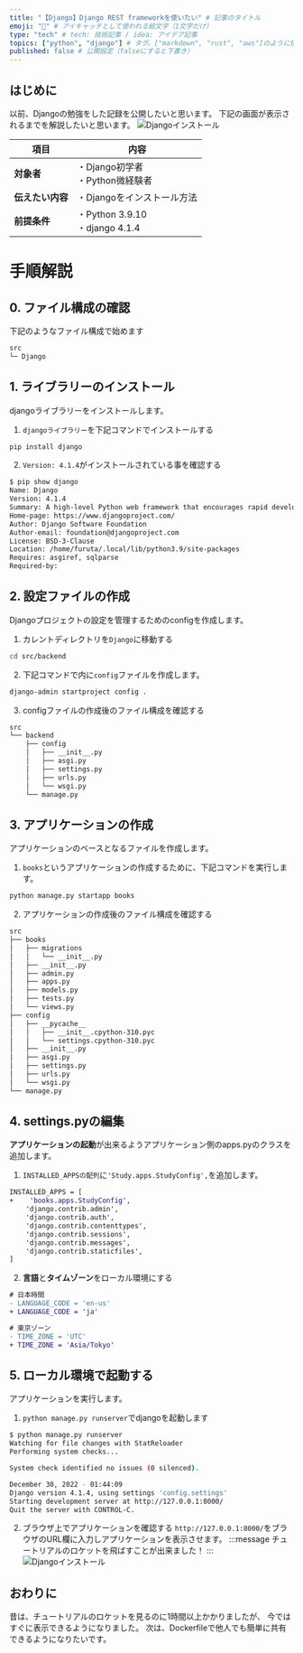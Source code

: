 ```yaml
---
title: "【Django】Django REST frameworkを使いたい" # 記事のタイトル
emoji: "🚀" # アイキャッチとして使われる絵文字（1文字だけ）
type: "tech" # tech: 技術記事 / idea: アイデア記事
topics: ["python", "django"] # タグ。["markdown", "rust", "aws"]のように指定する
published: false # 公開設定（falseにすると下書き）
---
```

## はじめに
以前、Djangoの勉強をした記録を公開したいと思います。
下記の画面が表示されるまでを解説したいと思います。
![Djangoインストール](/images/django-install.png)


|  項目  | 内容  |
| ---- | ---- |
|  **対象者**  |  ・Django初学者<br>・Python微経験者  |
|  **伝えたい内容**  |  ・Djangoをインストール方法  |
|  **前提条件**  |  ・Python 3.9.10<br>・django 4.1.4 |

# 手順解説

## 0. ファイル構成の確認
下記のようなファイル構成で始めます
```bash
src
└─ Django
```

## 1. ライブラリーのインストール
djangoライブラリーをインストールします。
1. `djangoライブラリー`を下記コマンドでインストールする
```bash
pip install django
```
2. `Version: 4.1.4`がインストールされている事を確認する
```bash
$ pip show django
Name: Django
Version: 4.1.4
Summary: A high-level Python web framework that encourages rapid development and clean, pragmatic design.
Home-page: https://www.djangoproject.com/
Author: Django Software Foundation
Author-email: foundation@djangoproject.com
License: BSD-3-Clause
Location: /home/furuta/.local/lib/python3.9/site-packages
Requires: asgiref, sqlparse
Required-by: 
```

## 2. 設定ファイルの作成
Djangoプロジェクトの設定を管理するためのconfigを作成します。

1. カレントディレクトリを`Django`に移動する
```bash
cd src/backend
```
2. 下記コマンドで内に`config`ファイルを作成します。
```bash
django-admin startproject config .
```
3. configファイルの作成後のファイル構成を確認する
```bash
src
└── backend
    ├── config
    │   ├── __init__.py
    │   ├── asgi.py
    │   ├── settings.py
    │   ├── urls.py
    │   └── wsgi.py
    └── manage.py
```

## 3. アプリケーションの作成
アプリケーションのベースとなるファイルを作成します。
1. `books`というアプリケーションの作成するために、下記コマンドを実行します。
```bash
python manage.py startapp books
```
2. アプリケーションの作成後のファイル構成を確認する
```bash
src
├── books
│   ├── migrations
│   │   └── __init__.py
│   ├── __init__.py
│   ├── admin.py
│   ├── apps.py
│   ├── models.py
│   ├── tests.py
│   └── views.py
├── config
│   ├── __pycache__
│   │   ├── __init__.cpython-310.pyc
│   │   └── settings.cpython-310.pyc
│   ├── __init__.py
│   ├── asgi.py
│   ├── settings.py
│   ├── urls.py
│   └── wsgi.py
└── manage.py
```

## 4. settings.pyの編集
**アプリケーションの起動**が出来るようアプリケーション側のapps.pyのクラスを追加します。
1. `INSTALLED_APPSの配列`に`'Study.apps.StudyConfig',`を追加します。
```diff python: settings.py
INSTALLED_APPS = [
+    'books.apps.StudyConfig',
    'django.contrib.admin',
    'django.contrib.auth',
    'django.contrib.contenttypes',
    'django.contrib.sessions',
    'django.contrib.messages',
    'django.contrib.staticfiles',
]
```
2. **言語**と**タイムゾーン**をローカル環境にする
```diff python: settings.py
# 日本時間
- LANGUAGE_CODE = 'en-us'
+ LANGUAGE_CODE = 'ja'

# 東京ゾーン
- TIME_ZONE = 'UTC'
+ TIME_ZONE = 'Asia/Tokyo'
```
## 5. ローカル環境で起動する
アプリケーションを実行します。
1. `python manage.py runserver`でdjangoを起動します
```bash
$ python manage.py runserver
Watching for file changes with StatReloader
Performing system checks...

System check identified no issues (0 silenced).

December 30, 2022 - 01:44:09
Django version 4.1.4, using settings 'config.settings'
Starting development server at http://127.0.0.1:8000/
Quit the server with CONTROL-C.
```
2. ブラウザ上でアプリケーションを確認する
`http://127.0.0.1:8000/`をブラウザのURL欄に入力しアプリケーションを表示させます。
:::message
チュートリアルのロケットを飛ばすことが出来ました！
:::
![Djangoインストール](/images/django-install.png)

## おわりに
昔は、チュートリアルのロケットを見るのに1時間以上かかりましたが、
今ではすぐに表示できるようになりました。
次は、Dockerfileで他人でも簡単に共有できるようになりたいです。

